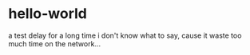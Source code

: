 # hello-world
a test delay for a long time
i don't know what to say, cause it waste too much time on the network...
